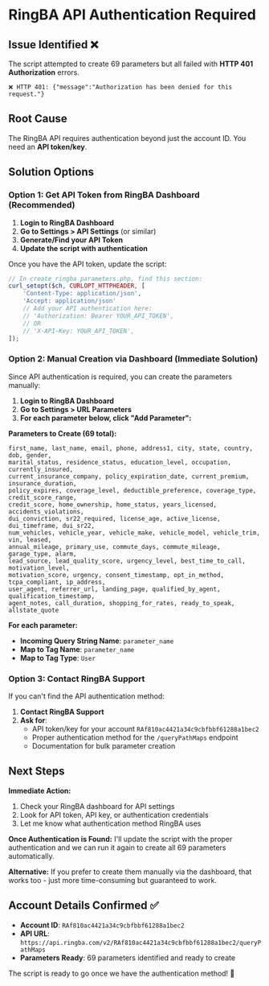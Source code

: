 # RingBA API Authentication Required

## **Issue Identified** ❌
The script attempted to create 69 parameters but all failed with **HTTP 401 Authorization** errors.

```
❌ HTTP 401: {"message":"Authorization has been denied for this request."}
```

## **Root Cause**
The RingBA API requires authentication beyond just the account ID. You need an **API token/key**.

## **Solution Options**

### **Option 1: Get API Token from RingBA Dashboard (Recommended)**

1. **Login to RingBA Dashboard**
2. **Go to Settings > API Settings** (or similar)
3. **Generate/Find your API Token**
4. **Update the script with authentication**

Once you have the API token, update the script:

```php
// In create_ringba_parameters.php, find this section:
curl_setopt($ch, CURLOPT_HTTPHEADER, [
    'Content-Type: application/json',
    'Accept: application/json'
    // Add your API authentication here:
    // 'Authorization: Bearer YOUR_API_TOKEN',
    // OR
    // 'X-API-Key: YOUR_API_TOKEN',
]);
```

### **Option 2: Manual Creation via Dashboard (Immediate Solution)**

Since API authentication is required, you can create the parameters manually:

1. **Login to RingBA Dashboard**
2. **Go to Settings > URL Parameters**
3. **For each parameter below, click "Add Parameter":**

**Parameters to Create (69 total):**
```
first_name, last_name, email, phone, address1, city, state, country, dob, gender, 
marital_status, residence_status, education_level, occupation, currently_insured, 
current_insurance_company, policy_expiration_date, current_premium, insurance_duration, 
policy_expires, coverage_level, deductible_preference, coverage_type, credit_score_range, 
credit_score, home_ownership, home_status, years_licensed, accidents_violations, 
dui_conviction, sr22_required, license_age, active_license, dui_timeframe, dui_sr22, 
num_vehicles, vehicle_year, vehicle_make, vehicle_model, vehicle_trim, vin, leased, 
annual_mileage, primary_use, commute_days, commute_mileage, garage_type, alarm, 
lead_source, lead_quality_score, urgency_level, best_time_to_call, motivation_level, 
motivation_score, urgency, consent_timestamp, opt_in_method, tcpa_compliant, ip_address, 
user_agent, referrer_url, landing_page, qualified_by_agent, qualification_timestamp, 
agent_notes, call_duration, shopping_for_rates, ready_to_speak, allstate_quote
```

**For each parameter:**
- **Incoming Query String Name**: `parameter_name`
- **Map to Tag Name**: `parameter_name`  
- **Map to Tag Type**: `User`

### **Option 3: Contact RingBA Support**

If you can't find the API authentication method:

1. **Contact RingBA Support**
2. **Ask for**:
   - API token/key for your account `RAf810ac4421a34c9cbfbbf61288a1bec2`
   - Proper authentication method for the `/queryPathMaps` endpoint
   - Documentation for bulk parameter creation

## **Next Steps**

**Immediate Action:**
1. Check your RingBA dashboard for API settings
2. Look for API token, API key, or authentication credentials
3. Let me know what authentication method RingBA uses

**Once Authentication is Found:**
I'll update the script with the proper authentication and we can run it again to create all 69 parameters automatically.

**Alternative:**
If you prefer to create them manually via the dashboard, that works too - just more time-consuming but guaranteed to work.

## **Account Details Confirmed** ✅
- **Account ID**: `RAf810ac4421a34c9cbfbbf61288a1bec2`
- **API URL**: `https://api.ringba.com/v2/RAf810ac4421a34c9cbfbbf61288a1bec2/queryPathMaps`
- **Parameters Ready**: 69 parameters identified and ready to create

The script is ready to go once we have the authentication method! 🚀


